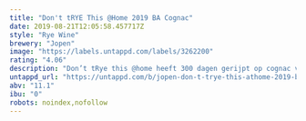 ```yaml
---
title: "Don't tRYE This @Home 2019 BA Cognac"
date: 2019-08-21T12:05:58.457717Z
style: "Rye Wine"
brewery: "Jopen"
image: "https://labels.untappd.com/labels/3262200"
rating: "4.06"
description: "Don’t tRye this @home heeft 300 dagen gerijpt op cognac vaten. Dit heeft elegante aroma’s van eikenhout en cognac opgeleverd. Een stroperig karakter met tonen van appel, kaneel en vanille. Een lange afdronk van cognac en hout."
untappd_url: "https://untappd.com/b/jopen-don-t-trye-this-athome-2019-ba-cognac/3262200"
abv: "11.1"
ibu: "0"
robots: noindex,nofollow
---
```

